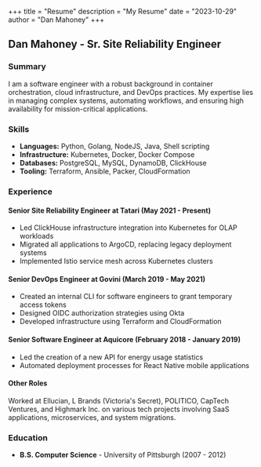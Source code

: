 +++
title = "Resume"
description = "My Resume"
date = "2023-10-29"
author = "Dan Mahoney"
+++

## Dan Mahoney - Sr. Site Reliability Engineer


### Summary
I am a software engineer with a robust background in container orchestration, cloud infrastructure, and DevOps practices. My expertise lies in managing complex systems, automating workflows, and ensuring high availability for mission-critical applications.

### Skills
- **Languages:** Python, Golang, NodeJS, Java, Shell scripting
- **Infrastructure:** Kubernetes, Docker, Docker Compose
- **Databases:** PostgreSQL, MySQL, DynamoDB, ClickHouse
- **Tooling:** Terraform, Ansible, Packer, CloudFormation

### Experience

#### Senior Site Reliability Engineer at Tatari (May 2021 - Present)
- Led ClickHouse infrastructure integration into Kubernetes for OLAP workloads
- Migrated all applications to ArgoCD, replacing legacy deployment systems
- Implemented Istio service mesh across Kubernetes clusters

#### Senior DevOps Engineer at Govini (March 2019 - May 2021)
- Created an internal CLI for software engineers to grant temporary access tokens
- Designed OIDC authorization strategies using Okta
- Developed infrastructure using Terraform and CloudFormation

#### Senior Software Engineer at Aquicore (February 2018 - January 2019)
- Led the creation of a new API for energy usage statistics
- Automated deployment processes for React Native mobile applications

#### Other Roles
Worked at Ellucian, L Brands (Victoria's Secret), POLITICO, CapTech Ventures, and Highmark Inc. on various tech projects involving SaaS applications, microservices, and system migrations.

### Education
- **B.S. Computer Science** - University of Pittsburgh (2007 - 2012)
